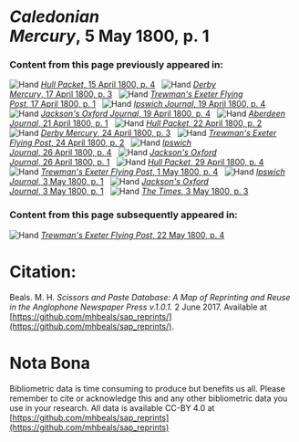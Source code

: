 # *Caledonian Mercury*, 5 May 1800, p. 1  
  
### Content from this page previously appeared in:  
![Hand](http://scissorsandpaste.net/wp-content/uploads/2017/06/smallhandpointer.png) [*Hull Packet*, 15 April 1800, p. 4](https://mhbeals.github.io/sap_html/Hull-Packet/Hull-Packet-15-April-1800-p-4)  
![Hand](http://scissorsandpaste.net/wp-content/uploads/2017/06/smallhandpointer.png) [*Derby Mercury*, 17 April 1800, p. 3](https://mhbeals.github.io/sap_html/Derby-Mercury/Derby-Mercury-17-April-1800-p-3)  
![Hand](http://scissorsandpaste.net/wp-content/uploads/2017/06/smallhandpointer.png) [*Trewman's Exeter Flying Post*, 17 April 1800, p. 1](https://mhbeals.github.io/sap_html/Trewman's-Exeter-Flying-Post/Trewman's-Exeter-Flying-Post-17-April-1800-p-1)  
![Hand](http://scissorsandpaste.net/wp-content/uploads/2017/06/smallhandpointer.png) [*Ipswich Journal*, 19 April 1800, p. 4](https://mhbeals.github.io/sap_html/Ipswich-Journal/Ipswich-Journal-19-April-1800-p-4)  
![Hand](http://scissorsandpaste.net/wp-content/uploads/2017/06/smallhandpointer.png) [*Jackson's Oxford Journal*, 19 April 1800, p. 4](https://mhbeals.github.io/sap_html/Jackson's-Oxford-Journal/Jackson's-Oxford-Journal-19-April-1800-p-4)  
![Hand](http://scissorsandpaste.net/wp-content/uploads/2017/06/smallhandpointer.png) [*Aberdeen Journal*, 21 April 1800, p. 1](https://mhbeals.github.io/sap_html/Aberdeen-Journal/Aberdeen-Journal-21-April-1800-p-1)  
![Hand](http://scissorsandpaste.net/wp-content/uploads/2017/06/smallhandpointer.png) [*Hull Packet*, 22 April 1800, p. 2](https://mhbeals.github.io/sap_html/Hull-Packet/Hull-Packet-22-April-1800-p-2)  
![Hand](http://scissorsandpaste.net/wp-content/uploads/2017/06/smallhandpointer.png) [*Derby Mercury*, 24 April 1800, p. 3](https://mhbeals.github.io/sap_html/Derby-Mercury/Derby-Mercury-24-April-1800-p-3)  
![Hand](http://scissorsandpaste.net/wp-content/uploads/2017/06/smallhandpointer.png) [*Trewman's Exeter Flying Post*, 24 April 1800, p. 2](https://mhbeals.github.io/sap_html/Trewman's-Exeter-Flying-Post/Trewman's-Exeter-Flying-Post-24-April-1800-p-2)  
![Hand](http://scissorsandpaste.net/wp-content/uploads/2017/06/smallhandpointer.png) [*Ipswich Journal*, 26 April 1800, p. 4](https://mhbeals.github.io/sap_html/Ipswich-Journal/Ipswich-Journal-26-April-1800-p-4)  
![Hand](http://scissorsandpaste.net/wp-content/uploads/2017/06/smallhandpointer.png) [*Jackson's Oxford Journal*, 26 April 1800, p. 1](https://mhbeals.github.io/sap_html/Jackson's-Oxford-Journal/Jackson's-Oxford-Journal-26-April-1800-p-1)  
![Hand](http://scissorsandpaste.net/wp-content/uploads/2017/06/smallhandpointer.png) [*Hull Packet*, 29 April 1800, p. 4](https://mhbeals.github.io/sap_html/Hull-Packet/Hull-Packet-29-April-1800-p-4)  
![Hand](http://scissorsandpaste.net/wp-content/uploads/2017/06/smallhandpointer.png) [*Trewman's Exeter Flying Post*, 1 May 1800, p. 4](https://mhbeals.github.io/sap_html/Trewman's-Exeter-Flying-Post/Trewman's-Exeter-Flying-Post-1-May-1800-p-4)  
![Hand](http://scissorsandpaste.net/wp-content/uploads/2017/06/smallhandpointer.png) [*Ipswich Journal*, 3 May 1800, p. 1](https://mhbeals.github.io/sap_html/Ipswich-Journal/Ipswich-Journal-3-May-1800-p-1)  
![Hand](http://scissorsandpaste.net/wp-content/uploads/2017/06/smallhandpointer.png) [*Jackson's Oxford Journal*, 3 May 1800, p. 1](https://mhbeals.github.io/sap_html/Jackson's-Oxford-Journal/Jackson's-Oxford-Journal-3-May-1800-p-1)  
![Hand](http://scissorsandpaste.net/wp-content/uploads/2017/06/smallhandpointer.png) [*The Times*, 3 May 1800, p. 3](https://mhbeals.github.io/sap_html/The-Times/The-Times-3-May-1800-p-3)  
  
### Content from this page subsequently appeared in:  
![Hand](http://scissorsandpaste.net/wp-content/uploads/2017/06/smallhandpointer.png) [*Trewman's Exeter Flying Post*, 22 May 1800, p. 4](https://mhbeals.github.io/sap_html/Trewman's-Exeter-Flying-Post/Trewman's-Exeter-Flying-Post-22-May-1800-p-4)  


# Citation: 

Beals. M. H. *Scissors and Paste Database: A Map of Reprinting and Reuse in the Anglophone Newspaper Press v.1.0.1.* 2 June 2017. Available at [https://github.com/mhbeals/sap_reprints/](https://github.com/mhbeals/sap_reprints/). 

# Nota Bona

Bibliometric data is time consuming to produce but benefits us all. Please remember to cite or acknowledge this and any other bibliometric data you use in your research. All data is available CC-BY 4.0 at [https://github.com/mhbeals/sap_reprints](https://github.com/mhbeals/sap_reprints)